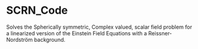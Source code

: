 # SCRN_Code
Solves the Spherically symmetric, Complex valued, scalar field problem for a linearized version of the Einstein Field Equations with a Reissner-Nordström background.  
